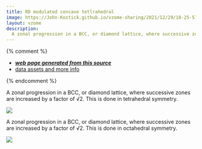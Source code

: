 ```yaml
---
title: RD modulated concave tetlrahedral
image: https://John-Kostick.github.io/vzome-sharing/2021/12/29/18-25-57-RD-modulated-concave-tetrahedral/RD-modulated-concave-tetrahedral.png
layout: vzome
description:
  A zonal progression in a BCC, or diamond lattice, where successive zones are increased by a factor of √2. 
---
```


{% comment %}
 - [***web page generated from this source***][post]
 - [data assets and more info][github]

[post]: <https://John-Kostick.github.io/vzome-sharing/2021/12/29/RD-modulated-concave-tetlrahedral-18-25-57.html>
[github]: <https://github.com/John-Kostick/vzome-sharing/tree/main/2021/12/29/18-25-57-RD-modulated-concave-tetlrahedral/>
{% endcomment %}

  A zonal progression in a BCC, or diamond lattice, where successive zones are increased by a factor of √2. This is done in tetrahedral symmetry.

<vzome-viewer style="width: 100%; height: 65vh;"
       src="https://John-Kostick.github.io/vzome-sharing/2021/12/29/18-25-57-RD-modulated-concave-tetlrahedral/RD-modulated-concave-tetlrahedral.vZome" >
  <img src="https://John-Kostick.github.io/vzome-sharing/2021/12/29/18-25-57-RD-modulated-concave-tetlrahedral/RD-modulated-concave-tetlrahedral.png" />
</vzome-viewer>

 A zonal progression in a BCC, or diamond lattice, where successive zones are increased by a factor of √2.  This is done in octahedral symmetry.

<vzome-viewer style="width: 100%; height: 65vh;"
       src="https://John-Kostick.github.io/vzome-sharing/2021/12/29/18-27-01-RD-modulated-concave-octahedral/RD-modulated-concave-octahedral.vZome" >
  <img src="https://John-Kostick.github.io/vzome-sharing/2021/12/29/18-27-01-RD-modulated-concave-octahedral/RD-modulated-concave-octahedral.png" />
</vzome-viewer>

